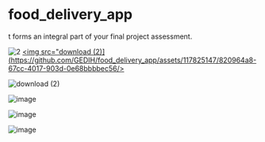 # food_delivery_app
t forms an integral part of your final project assessment.

![2](https://user-images.githubusercontent.com/47949413/93661926-5575ed00-fa79-11ea-9d37-463b4918a921.JPG)
<a href="[https://github.com/Akshay0701/food_delivery_app](https://github.com/GEDIH/food_delivery_app)/releases"><img src="download (2)](https://github.com/GEDIH/food_delivery_app/assets/117825147/820964a8-67cc-4017-903d-0e68bbbbec56/></a>
</p>


![download (2)](https://github.com/GEDIH/food_delivery_app/assets/117825147/820964a8-67cc-4017-903d-0e68bbbbec56)

![image](https://github.com/GEDIH/food_delivery_app/assets/117825147/2a3d13e3-6617-48c7-80c7-0d65bfccda0f)


![image](https://github.com/GEDIH/food_delivery_app/assets/117825147/570a0efe-2c11-47eb-b3b5-ee6992237eb3)


![image](https://github.com/GEDIH/food_delivery_app/assets/117825147/8ed7caf5-e007-4063-a9f3-3e34e040cfc8)

